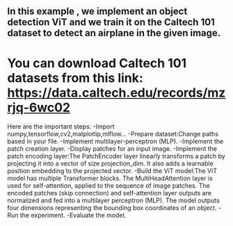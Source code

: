 ## In this example , we implement an object detection ViT and we train it on the Caltech 101 dataset to detect an airplane in the given image.

# You can download Caltech 101 datasets from this link: https://data.caltech.edu/records/mzrjq-6wc02
Here are the important steps:
-Import numpy,tensorflow,cv2,matplotlip,mlflow...
-Prepare dataset:Change paths based in your file.
-Implement multilayer-perceptron (MLP).
-Implement the patch creation layer.
-Display patches for an input image.
-Implement the patch encoding layer:The PatchEncoder layer linearly transforms a patch by projecting it into a vector of size projection_dim. It also adds a learnable position embedding to the projected vector.
-Build the ViT model:The ViT model has multiple Transformer blocks. The MultiHeadAttention layer is used for self-attention, applied to the sequence of image patches. The encoded patches (skip connection) and self-attention layer outputs are normalized and fed into a multilayer perceptron (MLP). The model outputs four dimensions representing the bounding box coordinates of an object.
-Run the experiment.
-Evaluate the model.


